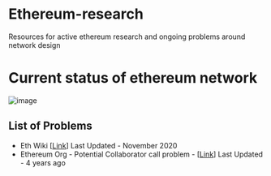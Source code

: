 # Ethereum-research
Resources for active ethereum research and ongoing problems around network design

# Current status of ethereum network

![image](https://user-images.githubusercontent.com/101391968/170988445-574ba1f0-231f-4143-8082-b5565c0f1346.png)



## List of Problems 
- Eth Wiki [[Link](https://eth.wiki/en/faqs/problems)] Last Updated - November 2020
- Ethereum Org - Potential Collaborator call problem - [[Link](https://notes.ethereum.org/@ethsg/rkxpeG0ff?type=view)] Last Updated - 4 years ago
